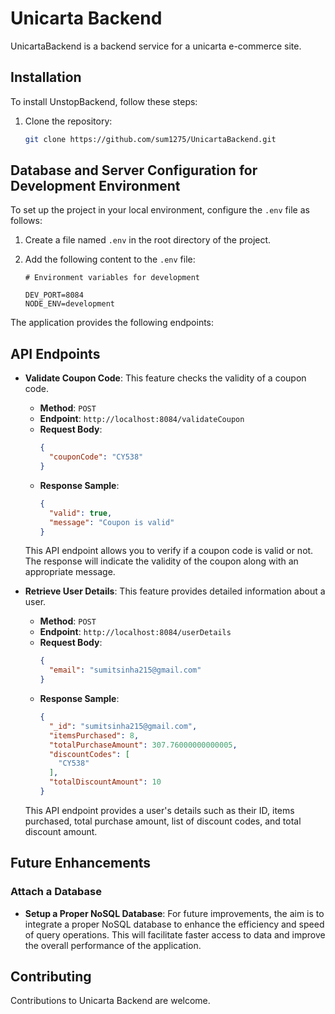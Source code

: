 
# Unicarta Backend
UnicartaBackend is a backend service for a unicarta e-commerce site. 
## Installation
To install UnstopBackend, follow these steps:
1. Clone the repository:
   ```bash
   git clone https://github.com/sum1275/UnicartaBackend.git

## Database and Server Configuration for Development Environment

To set up the project in your local environment, configure the `.env` file as follows:

1. Create a file named `.env` in the root directory of the project.
2. Add the following content to the `.env` file:

   ```plaintext
   # Environment variables for development
  
   DEV_PORT=8084
   NODE_ENV=development

The application provides the following endpoints:
   ## API Endpoints
- **Validate Coupon Code**:
  This feature checks the validity of a coupon code.

  - **Method**: `POST`
  - **Endpoint**: `http://localhost:8084/validateCoupon`
  - **Request Body**:
    ```json
    {
      "couponCode": "CY538"
    }
    ```
  - **Response Sample**:
    ```json
    {
      "valid": true,
      "message": "Coupon is valid"
    }
    ```
  This API endpoint allows you to verify if a coupon code is valid or not. The response will indicate the validity of the coupon along with an appropriate message.


- **Retrieve User Details**:
  This feature provides detailed information about a user.

  - **Method**: `POST`
  - **Endpoint**: `http://localhost:8084/userDetails`
  - **Request Body**:
    ```json
    {
      "email": "sumitsinha215@gmail.com"
    }
    ```
  - **Response Sample**:
    ```json
    {
      "_id": "sumitsinha215@gmail.com",
      "itemsPurchased": 8,
      "totalPurchaseAmount": 307.76000000000005,
      "discountCodes": [
        "CY538"
      ],
      "totalDiscountAmount": 10
    }
    ```
  This API endpoint provides a user's details such as their ID, items purchased, total purchase amount, list of discount codes, and total discount amount.

## Future Enhancements

### Attach a Database

- **Setup a Proper NoSQL Database**: 
  For future improvements, the aim is to integrate a proper NoSQL database to enhance the efficiency and speed of query operations. This will facilitate faster access to data and improve the overall performance of the application.


## Contributing

Contributions to Unicarta Backend are welcome. 





   

